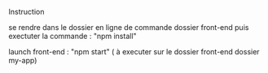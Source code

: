 Instruction 


se rendre dans le dossier en ligne de commande dossier front-end puis exectuter la commande :  "npm install"

launch front-end : "npm start" ( à executer sur le dossier front-end dossier my-app)


